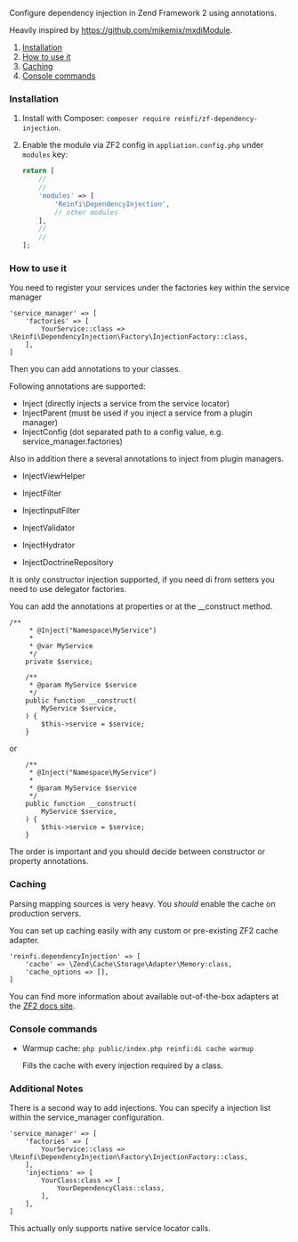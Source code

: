 Configure dependency injection in Zend Framework 2 using annotations.

Heavily inspired by https://github.com/mikemix/mxdiModule.

1. [Installation](#installation)
2. [How to use it](#howtouseit)
3. [Caching](#caching)
4. [Console commands](#console-commands)

### Installation

1. Install with Composer: `composer require reinfi/zf-dependency-injection`.

2. Enable the module via ZF2 config in `appliation.config.php` under `modules` key:

    ```php
    return [
        //
        //
        'modules' => [
            'Reinfi\DependencyInjection',
            // other modules
        ],
        //
        //
    ];
    ```
### How to use it

You need to register your services under the factories key within the service manager
```
'service_manager' => [
    'factories' => [
        YourService::class => \Reinfi\DependencyInjection\Factory\InjectionFactory::class,
    ],
]
```

Then you can add annotations to your classes.

Following annotations are supported:

* Inject (directly injects a service from the service locator)
* InjectParent (must be used if you inject a service from a plugin manager)
* InjectConfig (dot separated path to a config value, e.g. service_manager.factories)

Also in addition there a several annotations to inject from plugin managers.
* InjectViewHelper
* InjectFilter
* InjectInputFilter
* InjectValidator
* InjectHydrator

* InjectDoctrineRepository

It is only constructor injection supported, if you need di from setters you need to use delegator factories.

You can add the annotations at properties or at the __construct method.

```
/**
     * @Inject("Namespace\MyService")
     *
     * @var MyService
     */
    private $service;

    /**
     * @param MyService $service
     */
    public function __construct(
        MyService $service,
    ) {
        $this->service = $service;
    }
```

or

```
    /**
     * @Inject("Namespace\MyService")
     *
     * @param MyService $service
     */
    public function __construct(
        MyService $service,
    ) {
        $this->service = $service;
    }
```

The order is important and you should decide between constructor or property annotations.

### Caching

Parsing mapping sources is very heavy. You *should* enable the cache on production servers.

You can set up caching easily with any custom or pre-existing ZF2 cache adapter.

```
'reinfi.dependencyInjection' => [
    'cache' => \Zend\Cache\Storage\Adapter\Memory:class,
    'cache_options => [],
]
```

You can find more information about available out-of-the-box adapters at the [ZF2 docs site](http://framework.zend.com/manual/current/en/modules/zend.cache.storage.adapter.html).

### Console commands

* Warmup cache: `php public/index.php reinfi:di cache warmup`

  Fills the cache with every injection required by a class.

### Additional Notes

There is a second way to add injections. You can specify a injection list within the service_manager configuration.

```
'service_manager' => [
    'factories' => [
        YourService::class => \Reinfi\DependencyInjection\Factory\InjectionFactory::class,
    ],
    'injections' => [
        YourClass:class => [
            YourDependencyClass::class,
        ],
    ],
]
```

This actually only supports native service locator calls.